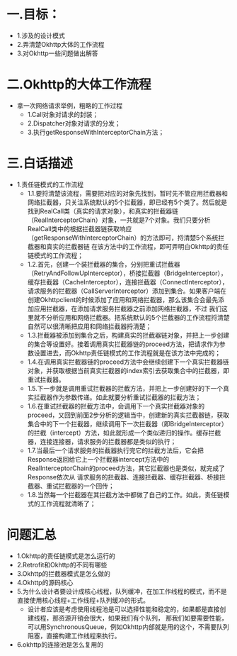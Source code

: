 # 一.目标：
+ 1.涉及的设计模式
+ 2.弄清楚Okhttp大体的工作流程
+ 3.对Okhttp一些问题做出解答

# 二.Okhttp的大体工作流程
+ 拿一次网络请求举例，粗略的工作过程
  + 1.Call对象对请求的封装；
  + 2.Dispatcher对象对请求的分发；
  + 3.执行getResponseWithInterceptorChain方法；

# 三.白话描述
+ 1.责任链模式的工作流程
  + 1.1.要捋清楚该流程，需要把对应的对象先找到，暂时先不管应用拦截器和网络拦截器，只关注系统默认的5个拦截器，即已经有5个类了。然后就是找到RealCall类（真实的请求对象），和真实的拦截器链
（RealInterceptorChain）对象，一共就是7个对象。我们只要分析RealCall类中的根据拦截器链获取响应（getResponseWithInterceptorChain）的方法即可，捋清楚5个系统拦截器和真实的拦截器链
在该方法中的工作流程，即可弄明白Okhttp的责任链模式的工作流程；
  + 1.2.首先，创建一个装拦截器的集合，分别把重试拦截器（RetryAndFollowUpInterceptor），桥接拦截器（BridgeInterceptor），缓存拦截器（CacheInterceptor），连接拦截器（ConnectInterceptor），
请求服务的拦截器（CallServerInterceptor）添加到集合。如果客户端在创建Okhttpclient的时候添加了应用和网络拦截器，那么该集合会最先添加应用拦截器，在添加请求服务拦截器之前添加网络拦截器，不过
我们这里就不分析应用和网络拦截器。把系统默认的5个拦截器的工作流程捋清楚自然可以很清晰把应用和网络拦截器捋清楚；
  + 1.3.拦截器被添加到集合之后，构建真实的拦截器链对象，并把上一步创建的集合等设置好。接着调用真实拦截器链的proceed方法，把请求作为参数设置进去，而Okhttp责任链模式的工作流程就是在该方法中完成的；
  + 1.4.在调用真实拦截器链的proceed方法中会继续创建下一个真实拦截器链对象，并获取根据当前真实拦截器的index索引去获取集合中的拦截器，即重试拦截器。
  + 1.5.下一步就是调用重试拦截器的拦截方法，并把上一步创建好的下一个真实拦截器作为参数传递。如此就要分析重试拦截器的拦截方法；
  + 1.6.在重试拦截器的拦截方法中，会调用下一个真实拦截器对象的proceed，又回到前面2步分析的逻辑当中，创建新的真实拦截器链，获取集合中的下一个拦截器，继续调用下一次拦截器（即BridgeInterceptor）
  的拦截（intercept）方法，如此就形成一个类似递归的操作。缓存拦截器，连接连接器，请求服务的拦截器都是类似的执行；
  + 1.7.当最后一个请求服务的拦截器执行完它的拦截方法后，它会把Response返回给它上一个拦截器intercept方法中的RealInterceptorChain的proceed方法，其它拦截器也是类似，就完成了Response依次从
  请求服务的拦截器、连接拦截器、缓存拦截器、桥接拦截器、重试拦截器的一个回传；
  + 1.8.当然每一个拦截器在其拦截方法中都做了自己的工作。如此，责任链模式的工作流程就清晰了；

# 问题汇总
+ 1.Okhttp的责任链模式是怎么运行的
+ 2.Retrofit和Okhttp的不同有哪些
+ 3.Okhttp的拦截器模式是怎么做的
+ 4.Okhttp的源码核心
+ 5.为什么设计者要设计成核心线程，队列缓冲，在加工作线程的模式，而不是直接使用核心线程+工作线程+队列缓冲的形式。
  + 设计者应该是考虑使用线程池是可以选择性能和稳定的，如果都是直接创建线程，那资源开销会很大，如果我们有个队列，
那我们如要需要性能，可以用SynchronousQueue，例如Okhttp内部就是用的这个，不需要队列阻塞，直接构建工作线程来执行。
+ 6.okhttp的连接池是怎么复用的
